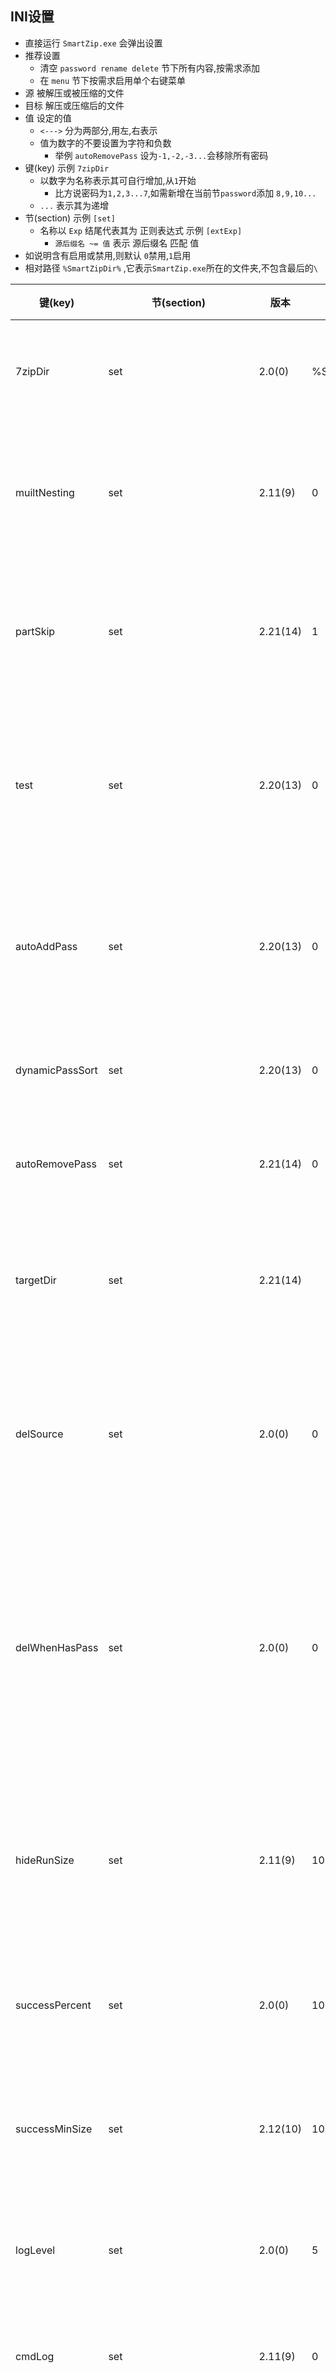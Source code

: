 ## INI设置
- 直接运行 `SmartZip.exe` 会弹出设置
- 推荐设置
    - 清空 `password rename delete` 节下所有内容,按需求添加
    - 在 `menu` 节下按需求启用单个右键菜单
- 源 被解压或被压缩的文件
- 目标 解压或压缩后的文件
- 值 设定的值
    - `<--->` 分为两部分,用左,右表示
    - 值为数字的不要设置为字符和负数
       - 举例 `autoRemovePass` 设为`-1,-2,-3...`会移除所有密码
- 键(key) 示例 `7zipDir`
    - 以数字为名称表示其可自行增加,从`1`开始
        - 比方说密码为`1,2,3...7`,如需新增在当前节`password`添加 `8,9,10...`
    - `...` 表示其为递增
- 节(section) 示例 `[set]`
    - 名称以 `Exp` 结尾代表其为 正则表达式 示例 `[extExp]`
        - `源后缀名 ~= 值` 表示 源后缀名 匹配 值
- 如说明含有启用或禁用,则默认 `0`禁用,`1`启用
- 相对路径 `%SmartZipDir%` ,它表示`SmartZip.exe`所在的文件夹,不包含最后的`\`


| 键(key) | 节(section) | 版本 | 默认值 | 说明 | 示例/更多说明 |
| ------------- | ------------- | ------------- | ------------- | ------------- | ------------- |
| 7zipDir  | set | 2.0(0) | %SmartZipDir%\7-zip | 7-zip所在文件夹
| muiltNesting  | set | 2.11(9) | 0 | 启用多文件嵌套解压 | 单文件嵌套总是会被解压
| partSkip  | set | 2.21(14) | 1 | 启用跳过分卷压缩包 | 跳过非第一卷
| test  | set | 2.20(13) | 0 | 启用处于测试状态的功能
| autoAddPass  | set | 2.20(13) | 0 | 自动新增使用过的密码
| dynamicPassSort  | set | 2.20(13) | 0 | 密码动态排序 | 使用次数多的密码会排在前面
| autoRemovePass  | set | 2.21(14) | 0 | 自动移除密码 | 0禁用,`密码总数>值`时自动移除
| targetDir  | set | 2.21(14) |  | 设置解压的目标目录 | 为空时为第一个文件所在的目录
| delSource  | set | 2.0(0) | 0 | 启用解压成功删除源文件 | 嵌套压缩包总是会被删除
| delWhenHasPass  | set | 2.0(0) | 0 | 启用源包含密码时解压成功删除源文件 | 此项不必启用`delSource`
| hideRunSize  | set | 2.11(9) | 10 `MB` | 源大小 `<` `值`时隐藏界面运行 | 无干扰但稍慢 `0-100ms`
| successPercent  | set | 2.0(0) | 10 `MB` | 判断是否解压成功 | `源大小 - 目标大小 > 源大小 * 10%`
| successMinSize  | set | 2.12(10) | 10 `KB` | 判断是否解压成功 | `源大小 < 10kb` (可测试压缩只有一个链接的txt比较大小)
| logLevel  | set | 2.0(0) | 5 | 操作日志等级 0-5 | 依次为 禁用日志,删除,重命名,命令行错误,命令行正确,其他
| cmdLog  | set | 2.11(9) | 0 | 启用测试日志 | 启用可在当前目录查看 __SmartZipCmdLog.txt
| icon  | set | 2.0(0) | %SmartZipDir%\ico.ico | 右键菜单,托盘,界面的图标 | 为空时其为 7-zip 的图标
| 1,2,3...  | password | 2.0(0) | 密码... | 如源有密码遍历密码,成功解压 | 按顺序遍历(把常用的添加在前面)
| openZipName  | menu | 2.0(0) | 用7-Zip打开 | `o`右键菜单名称
| unZipName  | menu | 2.0(0) | 智能解压 | `x`右键菜单名称
| addZipName  | menu | 2.0(0) | 压缩 | `a`右键菜单名称
| contextMenu  | menu | 2.14(12) | 1 | 启用提示注册右键 | 只会影响注册界面的默认选中状态
| sendTo  | menu | 2.14(12) | 1 | 启用提示注册发送到菜单 | 两项启用一项即可显示注册界面
| openAdd  | 7z | 2.0(0) | .zip" -tzip -mx=0 -aou -ad | 7-zip新建压缩包默认参数 | 执行`o`时(用7-zip打开非压缩文件)
| add  | 7z | 2.0(0) | .zip" -tzip -mx=0 -aou -ad | 压缩默认参数 | 执行`a`时(压缩)
| 1,2,3...  | ext | 2.0(0) | `zip`... | 源后缀名`=` `值`表示其为压缩包 | 会在打开或解压时判断
| 1,2,3...  | extExp | 2.0(0) | `^\d+$`... | 源后缀名`~=` `值`表示其可能为压缩包 | 会在解压时判断
| 1,2,3...  | extForOpen | 2.0(0) | `iso`... | 源后缀名`=` `值`表示其可作为压缩包打开 | 会在打开时判断
| 1,2,3...  | renameExt | 2.0(0) | `mp+3<--->mp3`... | 解压后文件后缀名`=` `左`时改名 | 替换 `mp+3` 为 `mp3`
| 1,2,3...  | renameName | 2.0(0) | `666666<--->`... | 解压后文件名`包含` `左`时改名 | 替换 `666666` 为 空
| 1,2,3...  | renameExp | 2.0(0) | `^[ 	]+<--->`... | 解压后文件名`~=` `左`时改名 | 替换 文件名首部空白字符 为 空
| 1,2,3...  | deleteExt | 2.0(0) | ... | 解压后文件后缀名`=` `左`时删除
| 1,2,3...  | deleteName | 2.0(0) | ... | 解压后文件后名`包含` `左`时删除
| 1,2,3...  | deleteExp | 2.0(0) | ... | 解压后文件名`~=` `左`时删除
| 1,2,3...  | unZipCheckError | 2.0(0) | `ERROR:<--->10`... | 命令行`匹配` `左` `右`次提示输入密码 | 匹配 `ERROR:` `10` 次
| 1,2,3...  | unZipCheckErrorExp | 2.0(0) | ... | 命令行`~=` `左` `右`次提示输入密码 | 启用`cmdLog`后可查看命令行
| 1,2,3...  | unZipCheckErrorContinueExP | 2.0(0) |  | 命令行`~=` `左` `右`次跳过此项 | 它不是压缩包
| 1,2,3...  | unZipCheckSuccess | 2.0(0) | ... | 命令行`匹配` `左` `右`次解压 | 密码正确或无需密码
| 1,2,3...  | unZipCheckSuccessExp | 2.0(0) | ... | 命令行`~=` `左` `右`次解压 | 此类型可启用`cmdLog`查看内容
| 1,2,3...  | openZipCheckError | 2.0(0) | ... | 用于打开的判断,同上
| 1,2,3...  | openZipCheckErrorExp | 2.0(0) | ... | 同上
| 1,2,3...  | openZipCheckSuccess | 2.0(0) | ... | 同上
| 1,2,3...  | openZipCheckSuccessExp | 2.0(0) | ... | 同上
| version  | temp | 2.11(12) | 当前内部版本号 | 标识内部版本号 | 用来新增新版本ini,无需理会
| lastPass  | temp | 2.0(0) |  | 最后使用的密码 | 无需理会
| guiShow  | temp | 2.0(0) |  | GUI显示状态 | 无需理会
| isLoop  | temp | 2.0(0) |  | 正在解压嵌套文件 | 无需理会
| addDir2Pass | personalized | 2.14(12) | 0 | 启用把文件夹名称当作密码 | 此节一般是特殊需求,一般无需理会
| 1,2,3...  | passwordSort | 2.20(13) | ... | 保存密码使用次数 | 无需理会

- 已移除
    - ~~openZip~~
    - ~~unZip~~
    - ~~addZip~~
- 待移除
    - successMinSize
    - unZipCheckErrorContinueExP